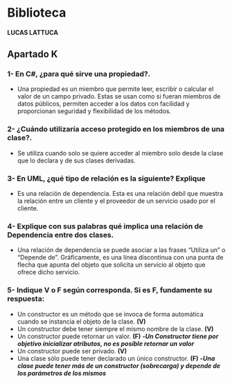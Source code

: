 # Biblioteca

#### LUCAS LATTUCA

## Apartado K

### 1- En C#, ¿para qué sirve una propiedad?.
   - Una propiedad es un miembro que permite leer, escribir o calcular el valor de un campo privado. Estas se usan como si fueran miembros de datos públicos, permiten acceder a los datos con facilidad y proporcionan seguridad y flexibilidad de los métodos.
    
### 2- ¿Cuándo utilizaría acceso protegido en los miembros de una clase?.
   - Se utiliza cuando solo se quiere acceder al miembro solo desde la clase que lo declara y de sus clases derivadas. 
    
### 3- En UML, ¿qué tipo de relación es la siguiente? Explique
   - Es una relación de dependencia. Esta es una relación debil que muestra la relación entre un cliente y el proveedor de un servicio usado por el cliente.

### 4- Explique con sus palabras qué implica una relación de Dependencia entre dos clases.
   - Una relación de dependencia se puede asociar a las frases “Utiliza un” o “Depende de”. Gráficamente, es una línea discontinua con una punta de flecha que apunta del objeto que solicita un servicio al objeto que ofrece dicho servicio.

### 5- Indique V o F según corresponda. Si es F, fundamente su respuesta:

   - Un constructor es un método que se invoca de forma automática cuando se instancia el objeto de la clase. **(V)**
   - Un constructor debe tener siempre el mismo nombre de la clase. **(V)**
   - Un constructor puede retornar un valor. **(F)** **-_Un Constructor tiene por objetivo inicializar atributos, no es posible retornar un valor_**
   - Un constructor puede ser privado. **(V)**
   - Una clase sólo puede tener declarado un único constructor. **(F)** **-_Una clase puede tener más de un constructor (sobrecarga) y depende de los parámetros de los mismos_**

